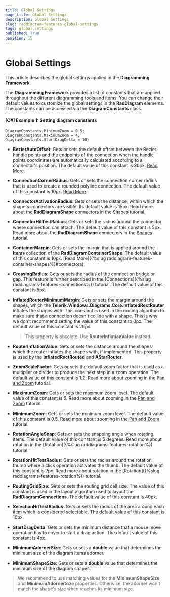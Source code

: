 ```yaml
---
title: Global Settings
page_title: Global Settings
description: Global Settings
slug: raddiagram-features-global-settings
tags: global,settings
published: True
position: 15
---
```


# Global Settings

This article describes the global settings applied in the __Diagramming Framework__.

The __Diagramming Framework__ provides a list of constants that are applied throughout the different diagramming tools and items. You can change their default values to customize the global settings in the __RadDiagram__ elements. The constants can be accessed via the __DiagramConstants__ class.	

#### __[C#] Example 1: Setting diagram constants__
	DiagramConstants.MinimumZoom = 0.5;
	DiagramConstants.MaximumZoom = 4;
	DiagramConstants.StartDragDelta = 10;

* __BezierAutoOffset__: Gets or sets the default offset between the Bezier handle points and the endpoints of the connection when the handle points coordinates are automatically calculated according to a connector's position. The default value of this constant is 30px. [Read More](5a2d6cbf-4f5c-466c-baec-19360d30803d#Types).			

* __ConnectionCornerRadius__: Gets or sets the connection corner radius that is used to create a rounded polyline connection. The default value of this constant is 10px. [Read More](5a2d6cbf-4f5c-466c-baec-19360d30803d#Types).		  

* __ConnectorActivationRadius__: Gets or sets the distance, within which the shape's connectors are visible. Its default value is 15px. Read more about the __RadDiagramShape__ connectors in the [Shapes](d9983f7a-f160-4be4-81f9-209d6c1e5ea2#Connectors)  tutorial.			

* __ConnectorHitTestRadius__: Gets or sets the radius around the connector where connection can attach. The default value of this constant is 5px. Read more about the __RadDiagramShape__ connectors in the [Shapes](d9983f7a-f160-4be4-81f9-209d6c1e5ea2#Connectors)  tutorial.			

* __ContainerMargin__: Gets or sets the margin that is applied around the __Items__ collection of the __RadDiagramContainerShape__. The default value of this constant is 10px. [Read More]({%slug raddiagram-features-container-shapes%}#connectors).		  

* __CrossingRadius__: Gets or sets the radius of the connection bridge or gap. This feature is further described in the [Connections]({%slug raddiagrams-features-connections%}) tutorial. The default value of this constant is 5px.			

* __InflatedRouterMinimumMargin__: Gets or sets the margin around the shapes, which the __Telerik.Windows.Diagrams.Core.InflatedRectRouter__ inflates the shapes with. This constant is used in the routing algorithm to make sure that a connection doesn't collide with a shape. This is why we don't recommend setting the value of this constant to 0px. The default value of this constant is 20px.	
	
	> This property is obsolete. Use __RouterInflationValue__ instead.

* __RouterInflationValue__: Gets or sets the distance around the shapes which the router inflates the shapes with, if implemented. This property is used by the __InflatedRectRouted__ and __AStarRouter__.
	
* __ZoomScaleFactor__: Gets or sets the default zoom factor that is used as a multiplier or divider to produce the next step in a zoom operation. The default value of this constant is 1.2. Read more about zooming in the [Pan and Zoom](585daa93-6cbd-47a4-8fd3-61469984b67e#Zooming) tutorial.			

* __MaximumZoom__: Gets or sets the maximum zoom level. The default value of this constant is 5. Read more about zooming in the [Pan and Zoom](585daa93-6cbd-47a4-8fd3-61469984b67e#Zooming) tutorial.			

* __MinimumZoom__: Gets or sets the minimum zoom level. The default value of this constant is 0.5. Read more about zooming in the [Pan and Zoom](585daa93-6cbd-47a4-8fd3-61469984b67e#Zooming) tutorial.			

* __RotationAngleSnap__: Gets or sets the snapping angle when rotating items. The default value of this constant is 5 degrees. Read more about rotation in the [Rotation]({%slug raddiagrams-features-rotation%}) tutorial.			

* __RotationHitTestRadius__: Gets or sets the radius around the rotation thumb where a click operation activates the thumb. The default value of this constant is 7px. Read more about rotation in the [Rotation]({%slug raddiagrams-features-rotation%}) tutorial.			

* __RoutingGridSize__: Gets or sets the routing grid cell size. The value of this constant is used in the layout algorithm used to layout the __RadDiagramConnections__. The default value of this constant is 40px.			

* __SelectionHitTestRadius__: Gets or sets the radius of the area around each item which is considered selectable. The default value of this constant is 10px.			

* __StartDragDelta__: Gets or sets the minimum distance that a mouse move operation has to cover to start a drag action. The default value of this constant is 4px.		

* __MinimumAdornerSize__: Gets or sets a __double__ value that determines the minimum size of the diagram items adorner.

* __MinimumShapeSize__: Gets or sets a __double__ value that determines the minimum size of the diagram shapes.

> We recommend to use matching values for the __MinimumShapeSize__ and __MinimumAdornerSize__ properties. Otherwise, the adorner won't match the shape's size when reaches its minimum size.
